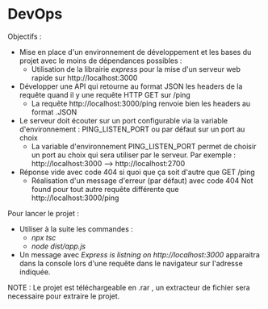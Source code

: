 # DevOps

Objectifs : 
- Mise en place d'un environnement de développement et les bases du projet avec le moins de dépendances possibles :
  - Utilisation de la librairie *express* pour la mise d'un serveur web rapide sur http://localhost:3000
- Développer une API qui retourne au format JSON les headers de la requête quand il y une requête HTTP GET sur /ping
  - La requête http://localhost:3000/ping renvoie bien les headers au format .JSON
- Le serveur doit écouter sur un port configurable via la variable d'environnement : PING_LISTEN_PORT ou par défaut sur un port au choix
  - La variable d'environnement PING_LISTEN_PORT permet de choisir un port au choix qui sera utiliser par le serveur. Par exemple : http://localhost:3000 --> http://localhost:2700
- Réponse vide avec code 404 si quoi que ça soit d'autre que GET /ping 
  - Réalisation d'un message d'erreur (par défaut) avec code 404 Not found pour tout autre requête différente que http://localhost:3000/ping 


Pour lancer le projet :

- Utiliser à la suite les commandes :
  - *npx tsc*
  -  *node dist/app.js*
- Un message avec *Express is listning on http://localhost:3000* apparaitra dans la console lors d'une requête dans le navigateur sur l'adresse indiquée.

NOTE : Le projet est téléchargeable en .rar , un extracteur de fichier sera necessaire pour extraire le projet.
